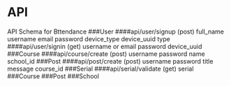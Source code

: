 API
=================
API Schema for Bttendance
###User
####api/user/signup (post)
    full_name
    username
    email
    password
    device_type
    device_uuid
    type
####api/user/signin (get)
    username or email
    password
    device_uuid
###Course
####api/course/create (post)
    username
    password
    name
    school_id
###Post
####api/post/create (post)
    username
    password
    title
    message
    course_id
###Serial
####api/serial/validate (get)
    serial
###Course
###Post
###School
